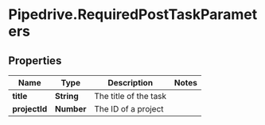 # Pipedrive.RequiredPostTaskParameters

## Properties

Name | Type | Description | Notes
------------ | ------------- | ------------- | -------------
**title** | **String** | The title of the task | 
**projectId** | **Number** | The ID of a project | 


